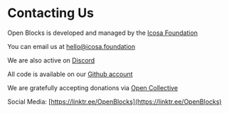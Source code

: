 # Contacting Us

Open Blocks is developed and managed by the [Icosa Foundation](http://icosa.foundation/)

You can email us at [hello@icosa.foundation](mailto:hello@icosa.foundation)

We are also active on [Discord](https://discord.com/invite/W7NCEYnEfy)

All code is available on our [Github account](https://github.com/icosa-foundation/)

We are gratefully accepting donations via [Open Collective](https://opencollective.com/icosa)

Social Media: [https://linktr.ee/OpenBlocks](https://linktr.ee/OpenBlocks)
